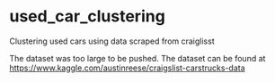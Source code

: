 # used_car_clustering
Clustering used cars using data scraped from craiglisst


The dataset was too large to be pushed. The dataset can be found at https://www.kaggle.com/austinreese/craigslist-carstrucks-data
